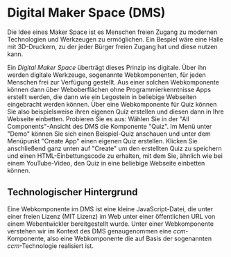 # Digital Maker Space (DMS)
Die Idee eines Maker Space ist es Menschen freien Zugang zu modernen Technologien und Werkzeugen zu ermöglichen. Ein Bespiel wäre eine Halle mit 3D-Druckern, zu der jeder Bürger freien Zugang hat und diese nutzen kann.

Ein _Digital Maker Space_ überträgt dieses Prinzip ins digitale. Über ihn werden digitale Werkzeuge, sogenannte Webkomponenten, für jeden Menschen frei zur Verfügung gestellt. Aus einer solchen Webkomponente können dann über Weboberflächen ohne Programmierkenntnisse Apps erstellt werden, die dann wie ein Legostein in beliebige Webseiten eingebracht werden können. Über eine Webkomponente für Quiz können Sie also beispielsweise ihren eigenen Quiz erstellen und diesen dann in Ihre Webseite einbetten. Probieren Sie es aus: Wählen Sie in der "All Components"-Ansicht des DMS die Komponente "Quiz". Im Menü unter "Demo" können Sie sich einen Beispiel-Quiz anschauen und unter dem Menüpunkt "Create App" einen eigenen Quiz erstellen. Klicken Sie anschließend ganz unten auf "Create" um den erstellten Quiz zu speichern und einen HTML-Einbettungscode zu erhalten, mit dem Sie, ähnlich wie bei einem YouTube-Video, den Quiz in eine beliebige Webseite einbetten können.

## Technologischer Hintergrund
Eine Webkomponente im DMS ist eine kleine JavaScript-Datei, die unter einer freien Lizenz (MIT Lizenz) im Web unter einer öffentlichen URL von einem Webentwickler bereitgestellt wurde. Unter einer Webkomponente verstehen wir im Kontext des DMS genaugenommen eine _ccm_-Komponente, also eine Webkomponente die auf Basis der sogenannten _ccm_-Technologie realisiert ist.

